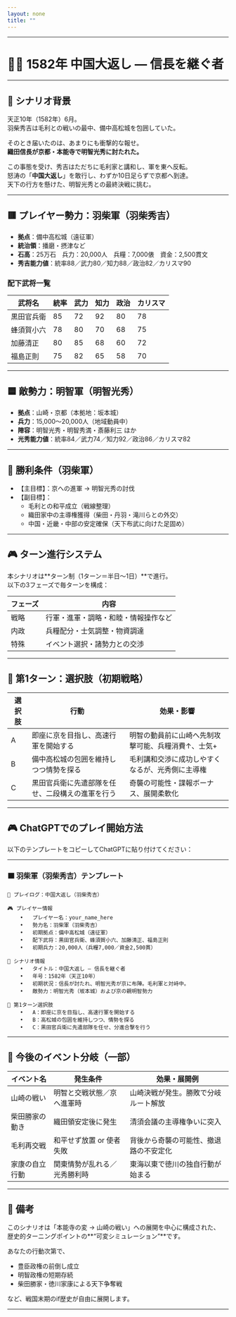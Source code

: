 ```yaml
---
layout: none
title: ""
---
```

    
---

# 🏃‍♂️ 1582年 中国大返し — 信長を継ぐ者

---

## 📘 シナリオ背景

天正10年（1582年）6月。  
羽柴秀吉は毛利との戦いの最中、備中高松城を包囲していた。

そのとき届いたのは、あまりにも衝撃的な報せ。  
**織田信長が京都・本能寺で明智光秀に討たれた。**

この事態を受け、秀吉はただちに毛利家と講和し、軍を東へ反転。  
怒涛の「**中国大返し**」を敢行し、わずか10日足らずで京都へ到達。  
天下の行方を懸けた、明智光秀との最終決戦に挑む。

---

## 🟥 プレイヤー勢力：羽柴軍（羽柴秀吉）

- **拠点**：備中高松城（遠征軍）
- **統治領**：播磨・摂津など
- **石高**：25万石　兵力：20,000人　兵糧：7,000俵　資金：2,500貫文  
- **秀吉能力値**：統率88／武力80／知力88／政治82／カリスマ90

### 配下武将一覧

| 武将名       | 統率 | 武力 | 知力 | 政治 | カリスマ |
|--------------|------|------|------|--------|-----------|
| 黒田官兵衛   | 85   | 72   | 92   | 80   | 78        |
| 蜂須賀小六   | 78   | 80   | 70   | 68   | 75        |
| 加藤清正     | 80   | 85   | 68   | 60   | 72        |
| 福島正則     | 75   | 82   | 65   | 58   | 70        |

---

## 🟦 敵勢力：明智軍（明智光秀）

- **拠点**：山崎・京都（本拠地：坂本城）  
- **兵力**：15,000〜20,000人（地域動員中）  
- **陣容**：明智光秀・明智秀満・斎藤利三 ほか  
- **光秀能力値**：統率84／武力74／知力92／政治86／カリスマ82

---

## 🎯 勝利条件（羽柴軍）

- 【主目標】：京への進軍 → 明智光秀の討伐  
- 【副目標】：
  - 毛利との和平成立（戦線整理）
  - 織田家中の主導権獲得（柴田・丹羽・滝川らとの外交）
  - 中国・近畿・中部の安定確保（天下布武に向けた足固め）

---

## 🎮 ターン進行システム

本シナリオは**ターン制（1ターン＝半日〜1日）**で進行。  
以下の3フェーズで毎ターンを構成：

| フェーズ | 内容                              |
|----------|-----------------------------------|
| 戦略     | 行軍・進軍・調略・和睦・情報操作など |
| 内政     | 兵糧配分・士気調整・物資調達         |
| 特殊     | イベント選択・諸勢力との交渉         |

---

## 🔰 第1ターン：選択肢（初期戦略）

| 選択肢 | 行動 | 効果・影響 |
|--------|------|-------------|
| A | 即座に京を目指し、高速行軍を開始する | 明智の動員前に山崎へ先制攻撃可能、兵糧消費↑、士気+ |
| B | 備中高松城の包囲を維持しつつ情勢を探る | 毛利講和交渉に成功しやすくなるが、光秀側に主導権 |
| C | 黒田官兵衛に先遣部隊を任せ、二段構えの進軍を行う | 奇襲の可能性・諜報ボーナス、展開柔軟化 |

---

## 🎮 ChatGPTでのプレイ開始方法

以下のテンプレートをコピーしてChatGPTに貼り付けてください：

---

### 🟧 羽柴軍（羽柴秀吉）テンプレート

```
📝 プレイログ：中国大返し（羽柴秀吉）

🎮 プレイヤー情報
	•	プレイヤー名：your_name_here
	•	勢力名：羽柴軍（羽柴秀吉）
	•	初期拠点：備中高松城（遠征軍）
	•	配下武将：黒田官兵衛、蜂須賀小六、加藤清正、福島正則
	•	初期兵力：20,000人（兵糧7,000／資金2,500貫）

📘 シナリオ情報
	•	タイトル：中国大返し — 信長を継ぐ者
	•	年号：1582年（天正10年）
	•	初期状況：信長が討たれ、明智光秀が京に布陣。毛利軍と対峙中。
	•	敵勢力：明智光秀（坂本城）および京の親明智勢力

🎯 第1ターン選択肢
	•	A：即座に京を目指し、高速行軍を開始する
	•	B：高松城の包囲を維持しつつ、情勢を探る
	•	C：黒田官兵衛に先遣部隊を任せ、分進合撃を行う
```
---

## 🧭 今後のイベント分岐（一部）

| イベント名         | 発生条件                      | 効果・展開例                            |
|--------------------|-------------------------------|------------------------------------------|
| 山崎の戦い         | 明智と交戦状態／京へ進軍時   | 山崎決戦が発生。勝敗で分岐ルート解放   |
| 柴田勝家の動き     | 織田領安定後に発生            | 清須会議の主導権争いに突入              |
| 毛利再交戦         | 和平せず放置 or 使者失敗     | 背後から奇襲の可能性、撤退路の不安定化 |
| 家康の自立行動     | 関東情勢が乱れる／光秀勝利時 | 東海以東で徳川の独自行動が始まる        |

---

## 💬 備考

このシナリオは「本能寺の変 → 山崎の戦い」への展開を中心に構成された、  
歴史的ターニングポイントの**“可変シミュレーション”**です。

あなたの行動次第で、  
- 豊臣政権の前倒し成立  
- 明智政権の短期存続  
- 柴田勝家・徳川家康による天下争奪戦  

など、戦国末期のif歴史が自由に展開します。

---
